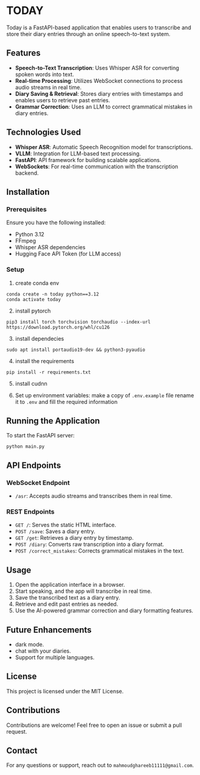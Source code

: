 # TODAY

Today is a FastAPI-based application that enables users to transcribe and store their diary entries through an online speech-to-text system. 

## Features
- **Speech-to-Text Transcription**: Uses Whisper ASR for converting spoken words into text.
- **Real-time Processing**: Utilizes WebSocket connections to process audio streams in real time.
- **Diary Saving & Retrieval**: Stores diary entries with timestamps and enables users to retrieve past entries.
- **Grammar Correction**: Uses an LLM to correct grammatical mistakes in diary entries.

## Technologies Used
- **Whisper ASR**: Automatic Speech Recognition model for transcriptions.
- **VLLM**: Integration for LLM-based text processing.
- **FastAPI**: API framework for building scalable applications.
- **WebSockets**: For real-time communication with the transcription backend.

## Installation
### Prerequisites
Ensure you have the following installed:
- Python 3.12
- FFmpeg
- Whisper ASR dependencies
- Hugging Face API Token (for LLM access)

### Setup
1. create conda env
```shell
conda create -n today python==3.12
conda activate today
```
2. install pytorch
```
pip3 install torch torchvision torchaudio --index-url https://download.pytorch.org/whl/cu126
```
3. install dependecies
```
sudo apt install portaudio19-dev && python3-pyaudio
```
4. install the requirements
```shell
pip install -r requirements.txt
```
5. install cudnn

6. Set up environment variables:
make a copy of `.env.example` file rename it to `.env` and fill the required information

## Running the Application
To start the FastAPI server:
```shell
python main.py
```

## API Endpoints
### WebSocket Endpoint
- `/asr`: Accepts audio streams and transcribes them in real time.

### REST Endpoints
- `GET /`: Serves the static HTML interface.
- `POST /save`: Saves a diary entry.
- `GET /get`: Retrieves a diary entry by timestamp.
- `POST /diary`: Converts raw transcription into a diary format.
- `POST /correct_mistakes`: Corrects grammatical mistakes in the text.

## Usage
1. Open the application interface in a browser.
2. Start speaking, and the app will transcribe in real time.
3. Save the transcribed text as a diary entry.
4. Retrieve and edit past entries as needed.
5. Use the AI-powered grammar correction and diary formatting features.

## Future Enhancements
- dark mode.
- chat with your diaries.
- Support for multiple languages.

## License
This project is licensed under the MIT License.

## Contributions
Contributions are welcome! Feel free to open an issue or submit a pull request.

## Contact
For any questions or support, reach out to `mahmoudghareeb11111@gmail.com`.



